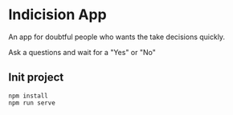 # Indicision App

An app for doubtful people who wants the take
decisions quickly.

Ask a questions and wait for a "Yes" or "No"

## Init project
```
npm install
npm run serve
```

